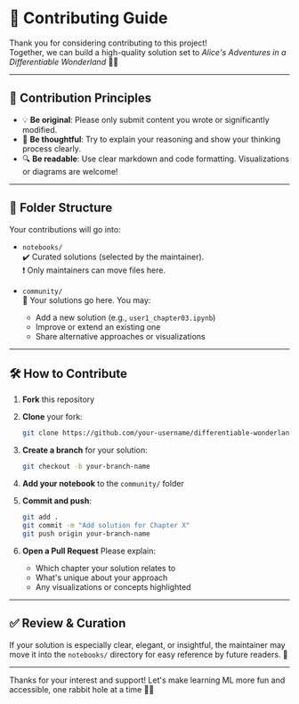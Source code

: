 # 🤝 Contributing Guide

Thank you for considering contributing to this project!  
Together, we can build a high-quality solution set to *Alice's Adventures in a Differentiable Wonderland* 🐇📘

---

## 🧱 Contribution Principles

- 💡 **Be original**: Please only submit content you wrote or significantly modified.
- 🧠 **Be thoughtful**: Try to explain your reasoning and show your thinking process clearly.
- 🔍 **Be readable**: Use clear markdown and code formatting. Visualizations or diagrams are welcome!

---

## 📁 Folder Structure

Your contributions will go into:

- `notebooks/`  
  ✔️ Curated solutions (selected by the maintainer).  
  ❗ Only maintainers can move files here.

- `community/`  
  🌱 Your solutions go here. You may:
  - Add a new solution (e.g., `user1_chapter03.ipynb`)
  - Improve or extend an existing one
  - Share alternative approaches or visualizations

---

## 🛠 How to Contribute

1. **Fork** this repository
2. **Clone** your fork:
   ```bash
   git clone https://github.com/your-username/differentiable-wonderland-solutions.git
   ```

3. **Create a branch** for your solution:

   ```bash
   git checkout -b your-branch-name
   ```
4. **Add your notebook** to the `community/` folder
5. **Commit and push**:

   ```bash
   git add .
   git commit -m "Add solution for Chapter X"
   git push origin your-branch-name
   ```
6. **Open a Pull Request**
   Please explain:

   * Which chapter your solution relates to
   * What's unique about your approach
   * Any visualizations or concepts highlighted

---

## ✅ Review & Curation

If your solution is especially clear, elegant, or insightful, the maintainer may move it into the `notebooks/` directory for easy reference by future readers. 🎉

---

Thanks for your interest and support! Let's make learning ML more fun and accessible, one rabbit hole at a time 🐰✨

